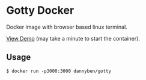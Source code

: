 Gotty Docker
==================================================

Docker image with browser based linux terminal.

[View Demo][1] (may take a minute to start the container).


Usage
--------------------------------------------------

    $ docker run -p3000:3000 dannyben/gotty


[1]: https://gotty.herokuapp.com
